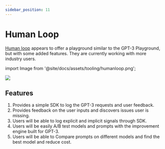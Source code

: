 ```yaml
---
sidebar_position: 11
---
```


# Human Loop

[Human loop](https://humanloop.com/) appears to offer a playground similar to the GPT-3 Playground, 
but with some added features. They are currently working with more industry users.

import Image from '@site/docs/assets/tooling/humanloop.png';

<div style={{textAlign: 'center'}}>
  <img src={Image} style={{width: "750px"}} />
</div>

## Features
1. Provides a simple SDK to log the GPT-3 requests and user feedback.
2. Provides feedback on the user inputs and discovers issues user is missing.
3. Users will be able to log explicit and implicit signals through SDK.
4. Users will be easily A/B test models and prompts with the improvement engine built for GPT-3. 
5. Users will be able to Compare prompts on different models and find the best model and reduce cost.
